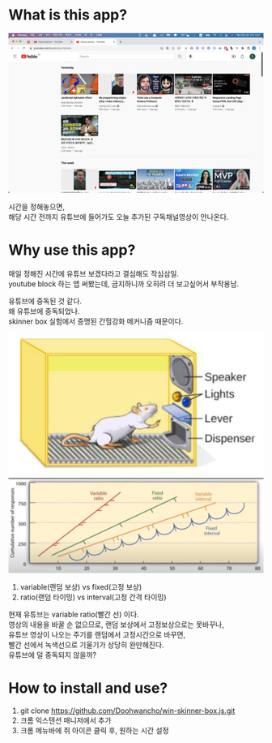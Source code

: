 # What is this app?

![Alt text1](./src/assets/youtube-main.png "sample_image1")

시간을 정해놓으면,\
해당 시간 전까지 유튜브에 들어가도 오늘 추가된 구독채널영상이 안나온다.


# Why use this app?

매일 정해진 시간에 유튜브 보겠다라고 결심해도 작심삼일.\
youtube block 하는 앱 써봤는데, 금지하니까 오히려 더 보고싶어서 부작용남.

유튜브에 중독된 것 같다.\
왜 유튜브에 중독되었나.\
skinner box 실험에서 증명된 간헐강화 메커니즘 때문이다.

![Alt text1](./src/assets/skinnerbox.png "sample_image2")
![Alt text1](./src/assets/간헐강화계획.png "sample_image3")

1. variable(랜덤 보상) vs fixed(고정 보상)
2. ratio(랜덤 타이밍) vs interval(고정 간격 타이밍)

현재 유튜브는 variable ratio(빨간 선) 이다.\
영상의 내용을 바꿀 순 없으므로, 랜덤 보상에서 고정보상으로는 못바꾸나,\
유튜브 영상이 나오는 주기를 랜덤에서 고정시간으로 바꾸면,\
빨간 선에서 녹색선으로 기울기가 상당히 완만헤진다.\
유튜브에 덜 중독되지 않을까?




# How to install and use?
1. git clone https://github.com/Doohwancho/win-skinner-box.js.git
2. 크롬 익스텐션 매니저에서 추가
3. 크롬 메뉴바에 쥐 아이콘 클릭 후, 원하는 시간 설정
